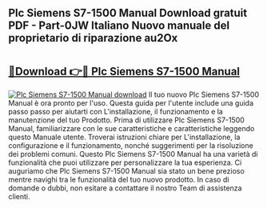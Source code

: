 ## Plc Siemens S7-1500 Manual Download gratuit PDF - Part-0JW Italiano Nuovo manuale del proprietario di riparazione au2Ox

# <h2><a href="http://dffb88b.blite.top/?on=Plc+Siemens+S7-1500+Manual">🔗Download 👉🔴 Plc Siemens S7-1500 Manual</a></h2>

[![Plc Siemens S7-1500 Manual download](https://i.imgur.com/lujVjoI.png)](http://dffb88b.blite.top/?on=Plc+Siemens+S7-1500+Manual)
Il tuo nuovo Plc Siemens S7-1500 Manual è ora pronto per l'uso. Questa guida per l'utente include una guida passo passo per aiutarti con L'installazione, il funzionamento e la manutenzione del tuo Prodotto. Prima di utilizzare Plc Siemens S7-1500 Manual, familiarizzare con le sue caratteristiche e caratteristiche leggendo questo Manuale utente. Troverai istruzioni chiare per L'installazione, la configurazione e il funzionamento, nonché suggerimenti per la risoluzione dei problemi comuni. Questo Plc Siemens S7-1500 Manual ha una varietà di funzionalità che puoi utilizzare per personalizzare la tua esperienza. Ci auguriamo che Plc Siemens S7-1500 Manual sia stato un bene prezioso mentre navighi tra le funzionalità del tuo nuovo prodotto. In caso di domande o dubbi, non esitare a contattare il nostro Team di assistenza clienti.
